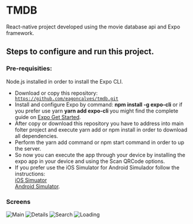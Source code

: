 # TMDB
React-native project developed using the movie database api and Expo framework.

## Steps to configure and run this project.

### Pre-requisities:
  Node.js installed in order to install the Expo CLI.

  - Download or copy this repository: <code> https://github.com/eagoncalves/tmdb.git </code>
  - Install and configure Expo by command: <strong> npm install -g expo-cli</strong> or if you prefer use yarn <strong> yarn add expo-cli </strong>
    you might find the complete guide on [Expo Get Started](https://docs.expo.io/versions/v36.0.0/get-started/installation/).
  - After copy or download this repository you have to address into main folter project and execute yarn add or npm install in order to download all dependencies.
  - Perform the yarn add command or npm start command in order to up the server.
  - So now you can execute the app through your device by installing the expo app in your device and using the Scan QRCode options.
  - If you prefer use the iOS Simulator for Android Simulador follow the instructions:
      <br>[iOS Simuator](https://docs.expo.io/versions/v36.0.0/workflow/ios-simulator/)
      <br>[Android Simulator](https://docs.expo.io/versions/v36.0.0/workflow/android-studio-emulator/). 
      
      
### Screens
![Main](https://github.com/eagoncalves/tmdb/blob/master/src/resource/main.jpg)
![Details](https://github.com/eagoncalves/tmdb/blob/master/src/resource/details.jpg)
![Search](https://github.com/eagoncalves/tmdb/blob/master/src/resource/search.jpg)
![Loading](https://github.com/eagoncalves/tmdb/blob/master/src/resource/loading.jpg)


